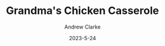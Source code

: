 ---
layout: recipe-page
permalink: /recipes/grandma's-chicken-casserole/
gallery: true
title: Grandma's Chicken Casserole
description: 
thumbnail: 
author: Andrew Clarke
date: 2023-5-24

category: Unlabeled
cuisine: Unlabeled
college: true
preptime: 30
resttime: 0
cooktime: 30
servings: 1

ingredients:
- 3 cup Chopped cooked chicken
- 2 cans Cream of chicken soup
- 2 cups Shredded cheddar cheese
- 3 cups Plain Crispy Panko Bread Crumbs
- 6 tbsp Melted Butter
instructions:
- Preheat the oven to 350 degrees.
- Place chicken evenly into the bottom of a 9x13 glass baking dish. Spoon and spread soup evenly over chicken and sprinkle with cheese.
- In a medium bowl, stir butter and bread crumbs. Sprinkle over cheese.
- Bake for 30-35 minutes or until the cheese is melted and bread crumbs are golden brown.
tips:
---